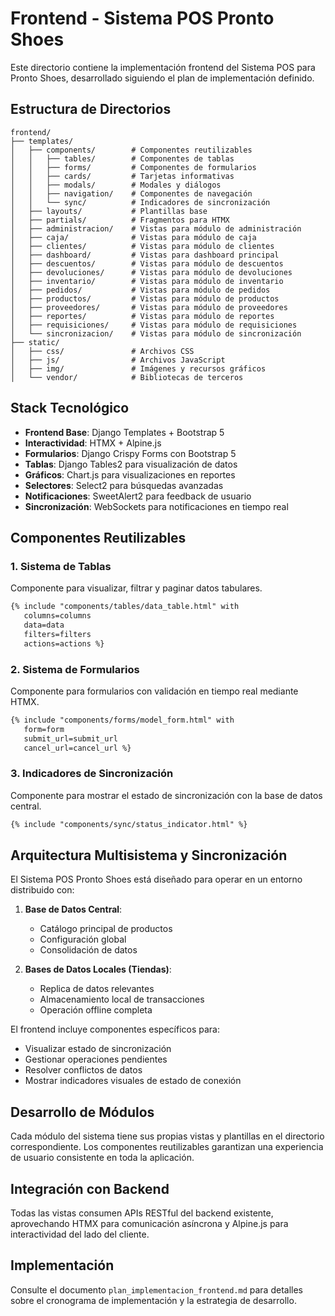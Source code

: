 # Frontend - Sistema POS Pronto Shoes

Este directorio contiene la implementación frontend del Sistema POS para Pronto Shoes, desarrollado siguiendo el plan de implementación definido.

## Estructura de Directorios

```
frontend/
├── templates/
│   ├── components/        # Componentes reutilizables
│   │   ├── tables/        # Componentes de tablas
│   │   ├── forms/         # Componentes de formularios
│   │   ├── cards/         # Tarjetas informativas
│   │   ├── modals/        # Modales y diálogos
│   │   ├── navigation/    # Componentes de navegación
│   │   └── sync/          # Indicadores de sincronización
│   ├── layouts/           # Plantillas base
│   ├── partials/          # Fragmentos para HTMX
│   ├── administracion/    # Vistas para módulo de administración
│   ├── caja/              # Vistas para módulo de caja
│   ├── clientes/          # Vistas para módulo de clientes
│   ├── dashboard/         # Vistas para dashboard principal
│   ├── descuentos/        # Vistas para módulo de descuentos
│   ├── devoluciones/      # Vistas para módulo de devoluciones
│   ├── inventario/        # Vistas para módulo de inventario
│   ├── pedidos/           # Vistas para módulo de pedidos
│   ├── productos/         # Vistas para módulo de productos
│   ├── proveedores/       # Vistas para módulo de proveedores
│   ├── reportes/          # Vistas para módulo de reportes
│   ├── requisiciones/     # Vistas para módulo de requisiciones
│   └── sincronizacion/    # Vistas para módulo de sincronización
├── static/
│   ├── css/               # Archivos CSS
│   ├── js/                # Archivos JavaScript
│   ├── img/               # Imágenes y recursos gráficos
│   └── vendor/            # Bibliotecas de terceros
```

## Stack Tecnológico

- **Frontend Base**: Django Templates + Bootstrap 5
- **Interactividad**: HTMX + Alpine.js
- **Formularios**: Django Crispy Forms con Bootstrap 5
- **Tablas**: Django Tables2 para visualización de datos
- **Gráficos**: Chart.js para visualizaciones en reportes
- **Selectores**: Select2 para búsquedas avanzadas
- **Notificaciones**: SweetAlert2 para feedback de usuario
- **Sincronización**: WebSockets para notificaciones en tiempo real

## Componentes Reutilizables

### 1. Sistema de Tablas

Componente para visualizar, filtrar y paginar datos tabulares.

```html
{% include "components/tables/data_table.html" with 
   columns=columns 
   data=data 
   filters=filters 
   actions=actions %}
```

### 2. Sistema de Formularios

Componente para formularios con validación en tiempo real mediante HTMX.

```html
{% include "components/forms/model_form.html" with 
   form=form 
   submit_url=submit_url 
   cancel_url=cancel_url %}
```

### 3. Indicadores de Sincronización

Componente para mostrar el estado de sincronización con la base de datos central.

```html
{% include "components/sync/status_indicator.html" %}
```

## Arquitectura Multisistema y Sincronización

El Sistema POS Pronto Shoes está diseñado para operar en un entorno distribuido con:

1. **Base de Datos Central**:
   - Catálogo principal de productos
   - Configuración global
   - Consolidación de datos

2. **Bases de Datos Locales (Tiendas)**:
   - Replica de datos relevantes
   - Almacenamiento local de transacciones
   - Operación offline completa

El frontend incluye componentes específicos para:
- Visualizar estado de sincronización
- Gestionar operaciones pendientes
- Resolver conflictos de datos
- Mostrar indicadores visuales de estado de conexión

## Desarrollo de Módulos

Cada módulo del sistema tiene sus propias vistas y plantillas en el directorio correspondiente. Los componentes reutilizables garantizan una experiencia de usuario consistente en toda la aplicación.

## Integración con Backend

Todas las vistas consumen APIs RESTful del backend existente, aprovechando HTMX para comunicación asíncrona y Alpine.js para interactividad del lado del cliente.

## Implementación

Consulte el documento `plan_implementacion_frontend.md` para detalles sobre el cronograma de implementación y la estrategia de desarrollo. 